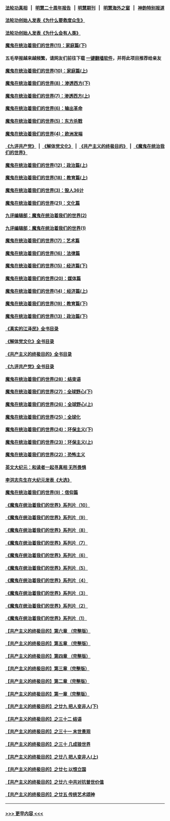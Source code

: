 #### [法轮功真相](https://github.com/gfw-breaker/truth/blob/master/README.md?t=0) &nbsp;&nbsp;|&nbsp;&nbsp; [明慧二十周年报告](https://github.com/gfw-breaker/mh-reports/blob/master/README.md?t=0) &nbsp;&nbsp;|&nbsp;&nbsp;[明慧期刊](https://github.com/gfw-breaker/mh-qikan) &nbsp;&nbsp;|&nbsp;&nbsp; [明慧海外之窗](https://github.com/gfw-breaker/mh-news/blob/master/README.md?t=0) &nbsp;&nbsp;|&nbsp;&nbsp; [神韵特别报道](https://github.com/gfw-breaker/mh-news/blob/master/shenyun.md?t=0)
#### [法轮功创始人发表《为什么要救度众生》](../pages/nsc422/n13975246.md?t=04290043) 
#### [法轮功创始人发表《为什么会有人类》](../pages/nsc422/n13912117.md?t=04290043) 
#### [魔鬼在统治着我们的世界(11)：家庭篇(下)](../pages/nsc422/n10440961.md?t=04290043) 
#### 五毛举报越来越频繁，请网友们前往下载 [一键翻墙软件](https://github.com/gfw-breaker/ssr-accounts)，并将此项目推荐给亲友
#### [魔鬼在统治着我们的世界(10)：家庭篇(上)](../pages/nsc422/n10435448.md?t=04290043) 
#### [魔鬼在统治着我们的世界(8)：渗透西方(下)](../pages/nsc422/n10429603.md?t=04290043) 
#### [魔鬼在统治着我们的世界(7)：渗透西方(上)](../pages/nsc422/n10426013.md?t=04290043) 
#### [魔鬼在统治着我们的世界(6)：输出革命](../pages/nsc422/n10421536.md?t=04290043) 
#### [魔鬼在统治着我们的世界(5)：东方杀戮](../pages/nsc422/n10417707.md?t=04290043) 
#### [魔鬼在统治着我们的世界(4)：欧洲发端](../pages/nsc422/n10414890.md?t=04290043) 
#### [《九评共产党》](https://github.com/begood0513/9ping.md/blob/master/README.md) &nbsp;|&nbsp; [《解体党文化》](../../../../jtdwh.md/blob/master/README.md)  &nbsp;|&nbsp; [《共产主义的终极目的》](../../../../gczydzjmd.md/blob/master/README.md) &nbsp;|&nbsp; [《魔鬼在统治我们的世界》](../../../../mgztzwmdsj.md/blob/master/README.md) 
#### [魔鬼在统治着我们的世界(12)：政治篇(上)](../pages/nsc422/n10444576.md?t=04290043) 
#### [魔鬼在统治着我们的世界(18)：教育篇(上)](../pages/nsc422/n10526970.md?t=04290043) 
#### [魔鬼在统治着我们的世界(3)：毁人36计](../pages/nsc422/n10411583.md?t=04290043) 
#### [魔鬼在统治着我们的世界(21)：文化篇](../pages/nsc422/n10597706.md?t=04290043) 
#### [九评编辑部：魔鬼在统治着我们的世界(2)](../pages/nsc422/n10410036.md?t=04290043) 
#### [九评编辑部：魔鬼在统治着我们的世界(1)](../pages/nsc422/n10406825.md?t=04290043) 
#### [魔鬼在统治着我们的世界(17)：艺术篇](../pages/nsc422/n10499093.md?t=04290043) 
#### [魔鬼在统治着我们的世界(16)：法律篇](../pages/nsc422/n10485969.md?t=04290043) 
#### [魔鬼在统治着我们的世界(15)：经济篇(下)](../pages/nsc422/n10469975.md?t=04290043) 
#### [魔鬼在统治着我们的世界(20)：媒体篇](../pages/nsc422/n10586579.md?t=04290043) 
#### [魔鬼在统治着我们的世界(14)：经济篇(上)](../pages/nsc422/n10457370.md?t=04290043) 
#### [魔鬼在统治着我们的世界(19)：教育篇(下)](../pages/nsc422/n10564808.md?t=04290043) 
#### [魔鬼在统治着我们的世界(13)：政治篇(下)](../pages/nsc422/n10448270.md?t=04290043) 
#### [《真实的江泽民》全书目录](../pages/nsc422/n13721399.md?t=04290043) 
#### [《解体党文化》全书目录](../pages/nsc422/n13721157.md?t=04290043) 
#### [《共产主义的终极目的》全书目录](../pages/nsc422/n13721048.md?t=04290043) 
#### [《九评共产党》全书目录](../pages/nsc422/n13708085.md?t=04290043) 
#### [魔鬼在统治着我们的世界(28)：结束语](../pages/nsc422/n10936246.md?t=04290043) 
#### [魔鬼在统治着我们的世界(27)：全球野心(下)](../pages/nsc422/n10928319.md?t=04290043) 
#### [魔鬼在统治着我们的世界(26)：全球野心(上)](../pages/nsc422/n10900318.md?t=04290043) 
#### [魔鬼在统治着我们的世界(25)：全球化](../pages/nsc422/n10788205.md?t=04290043) 
#### [魔鬼在统治着我们的世界(24)：环保主义(下)](../pages/nsc422/n10695307.md?t=04290043) 
#### [魔鬼在统治着我们的世界(23)：环保主义(上)](../pages/nsc422/n10688613.md?t=04290043) 
#### [魔鬼在统治着我们的世界(22)：恐怖主义](../pages/nsc422/n10614727.md?t=04290043) 
#### [英文大纪元：和读者一起寻真相 无所畏惧](../pages/nsc422/n12542027.md?t=04290043) 
#### [李洪志先生在大纪元发表《大选》](../pages/nsc422/n12534746.md?t=04290043) 
#### [魔鬼在统治着我们的世界(9)：信仰篇](../pages/nsc422/n10432159.md?t=04290043) 
#### [《魔鬼在统治着我们的世界》系列片（10）](../pages/nsc422/n12292670.md?t=04290043) 
#### [《魔鬼在统治着我们的世界》系列片（9）](../pages/nsc422/n12290859.md?t=04290043) 
#### [《魔鬼在统治着我们的世界》系列片（8）](../pages/nsc422/n12287445.md?t=04290043) 
#### [《魔鬼在统治着我们的世界》系列片（7）](../pages/nsc422/n12283425.md?t=04290043) 
#### [《魔鬼在统治着我们的世界》系列片（6）](../pages/nsc422/n12282314.md?t=04290043) 
#### [《魔鬼在统治着我们的世界》系列片（5）](../pages/nsc422/n12281419.md?t=04290043) 
#### [《魔鬼在统治着我们的世界》系列片（4）](../pages/nsc422/n12274024.md?t=04290043) 
#### [《魔鬼在统治着我们的世界》系列片（3）](../pages/nsc422/n12271322.md?t=04290043) 
#### [《魔鬼在统治着我们的世界》系列片（2）](../pages/nsc422/n12269049.md?t=04290043) 
#### [《魔鬼在统治着我们的世界》系列片（1）](../pages/nsc422/n12267575.md?t=04290043) 
#### [【共产主义的终极目的】第六章 （完整版）](../pages/nsc422/n11428913.md?t=04290043) 
#### [【共产主义的终极目的】第五章 （完整版）](../pages/nsc422/n11428912.md?t=04290043) 
#### [【共产主义的终极目的】第四章 （完整版）](../pages/nsc422/n11428907.md?t=04290043) 
#### [【共产主义的终极目的】第三章（完整版）](../pages/nsc422/n11428848.md?t=04290043) 
#### [【共产主义的终极目的】第二章（完整版）](../pages/nsc422/n11428831.md?t=04290043) 
#### [【共产主义的终极目的】第一章（完整版）](../pages/nsc422/n11417651.md?t=04290043) 
#### [【共产主义的终极目的】之廿九 把人变非人(下)](../pages/nsc422/n11344140.md?t=04290043) 
#### [【共产主义的终极目的】之三十二 结语](../pages/nsc422/n11360535.md?t=04290043) 
#### [【共产主义的终极目的】之三十一 末世景观](../pages/nsc422/n11351129.md?t=04290043) 
#### [【共产主义的终极目的】之三十 几成狼世界](../pages/nsc422/n11348280.md?t=04290043) 
#### [【共产主义的终极目的】之廿八 把人变非人(上)](../pages/nsc422/n11340492.md?t=04290043) 
#### [【共产主义的终极目的】之廿七 以恨立国](../pages/nsc422/n11336944.md?t=04290043) 
#### [【共产主义的终极目的】之廿六 中共对抗普世价值](../pages/nsc422/n11324785.md?t=04290043) 
#### [【共产主义的终极目的】之廿五 传统艺术颂神](../pages/nsc422/n11296396.md?t=04290043) 

----
#### [ >>> 更早内容 <<< ](../indexes/nsc422-earlier.md)
